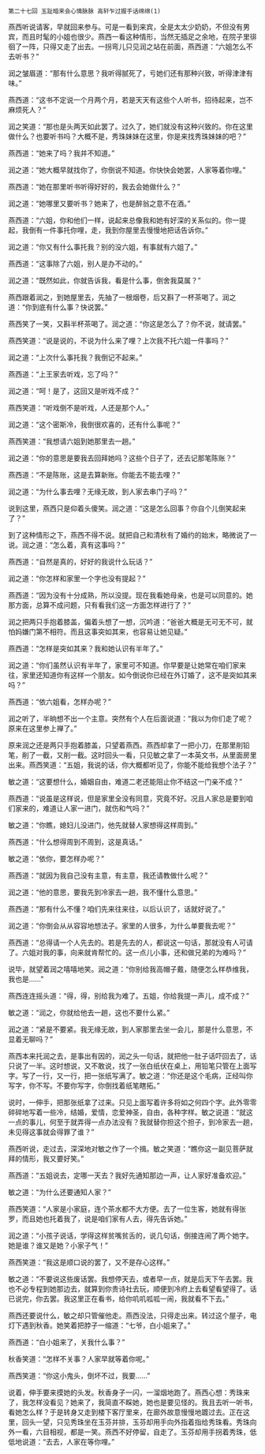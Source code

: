     第二十七回 玉趾暗来会心情脉脉 高轩乍过握手话绵绵(1) 

   燕西听说请客，早就回来参与。可是一看到来宾，全是太太少奶奶，不但没有男宾，而且时髦的小姐也很少。燕西一看这种情形，当然无插足之余地，在院子里徘徊了一阵，只得又走了出去。一拐弯儿只见润之站在前面，燕西道：“六姐怎么不去听书？”

   润之皱眉道：“那有什么意思？我听得腻死了，亏她们还有那种兴致，听得津津有味。”

   燕西道：“这书不定说一个月两个月，若是天天有这些个人听书，招待起来，岂不麻烦死人？”

   润之笑道：“那也是头两天如此罢了。过久了，她们就没有这种兴致的。你在这里做什么？也要听书吗？大概不是，秀珠妹妹在这里，你是来找秀珠妹妹的吧？”

   燕西道：“她来了吗？我并不知道。”

   润之道：“她大概早就找你了，你倒说不知道。你快快会她罢，人家等着你哩。”

   燕西道：“她在那里听书听得好好的，我去会她做什么？”

   润之道：“她哪里又要听书？她来了，也是醉翁之意不在酒。”

   燕西道：“六姐，你和他们一样，说起来总像我和她有好深的关系似的。你一提起，我倒有一件事托你哩，走，我到你屋里去慢慢地把话告诉你。”

   润之道：“你又有什么事托我？别的没六姐，有事就有六姐了。”

   燕西道：“这事除了六姐，别人是办不动的。”

   润之道：“既然如此，你就告诉我，看是什么事，倒舍我莫属？”

   燕西跟着润之，到她屋里去，先抽了一根烟卷，后又斟了一杯茶喝了。润之道：“你到底有什么事？快说罢。”

   燕西笑了一笑，又斟半杯茶喝了。润之道：“你这是怎么了？你不说，就请罢。”

   燕西笑道：“说是说的，不说为什么来了哩？上次我不托六姐一件事吗？”

   润之道：“上次什么事托我？我倒记不起来。”

   燕西道：“上王家去听戏，忘了吗？”

   润之道：“呵！是了，这回又是听戏不成？”

   燕西笑道：“听戏倒不是听戏，人还是那个人。”

   润之道：“这个密斯冷，我倒很欢喜的，还有什么事呢？”

   燕西笑道：“我想请六姐到她那里去一趟。”

   润之道：“你的意思是要我去回拜她吗？这些个日子了，还去记那笔陈账？”

   燕西道：“不是陈账，这是去算新账。你能去不能去哩？”

   润之道：“为什么事去哩？无缘无故，到人家去串门子吗？”

   说到这里，燕西只是仰着头傻笑。润之道：“这是怎么回事？你自个儿倒笑起来了？”

   到了这种情形之下，燕西不得不说。就把自己和清秋有了婚约的始末，略微说了一说。润之道：“怎么着，真有这事吗？”

   燕西道：“自然是真的，好好的我说什么玩话？”

   润之道：“你怎样和家里一个字也没有提起？”

   燕西道：“因为没有十分成熟，所以没提。现在我看她母亲，也是可以同意的。她那方面，总算不成问题，只有看我们这一方面怎样进行了？”

   润之把两只手抱着膝盖，偏着头想了一想，沉吟道：“爸爸大概是无可无不可，就怕妈嫌门第不相符。而且这事突如其来，也容易让她见疑。”

   燕西道：“怎样是突如其来？我和她认识有半年了。”

   润之道：“你们虽然认识有半年了，家里可不知道。你早要是让她常在咱们家来往，家里还知道你有这样一个朋友。如今倒说你已经在外订婚了，这不是突如其来吗？”

   燕西道：“依六姐看，怎样办呢？”

   润之听了，半晌想不出一个主意。突然有个人在后面说道：“我以为你们走了呢？原来在这里参上禅了。”

   原来润之还是两只手抱着膝盖，只望着燕西。燕西却拿了一把小刀，在那里削铅笔，削了一截，又削一截。这时回头一看，只见敏之拿了一本英文书，从里面房里出来。燕西笑道：“五姐，我说的话，你大概都听见了，你能不能给我想个法子？”

   敏之道：“这要想什么，婚姻自由，难道二老还能阻止你不结这一门亲不成？”

   燕西道：“说虽是这样说，但是家里全没有同意，究竟不好。况且人家总是要到咱们家来的，难道让人家一进门，就伤和气吗？”

   敏之道：“你瞧，媳妇儿没进门，他先就替人家想得这样周到。”

   燕西道：“什么想得周到不周到，这是真话。”

   敏之道：“依你，要怎样办呢？”

   燕西道：“就因为我自己没有主意，有主意，我还请教做什么呢？”

   润之道：“他的意思，要我先到冷家去一趟，我不懂什么意思。”

   燕西道：“那有什么不懂？咱们先来往来往，以后认识了，话就好说了。”

   润之道：“你倒会从从容容地想法子。家里的人很多，为什么单要我去呢？”

   燕西道：“总得请一个人先去的。若是先去的人，都说这一句话，那就没有人可请了。六姐对我的事，向来就肯帮忙的。这一点儿小事，还和做兄弟的为难吗？”

   说毕，就望着润之嘻嘻地笑。润之道：“你别给我高帽子戴，随便怎么样恭维我，我也是……”

   燕西连连摇头道：“得，得，别给我为难了。五姐，你给我提一声儿，成不成？”

   敏之道：“润之，你就给他去一趟，这也不要什么紧。”

   润之道：“紧是不要紧。我无缘无故，到人家那里去坐一会儿，那是什么意思，不显着无聊吗？”

   燕西本来托润之去，是事出有因的，润之头一句话，就把他一肚子话吓回去了，话只说了一半。这时想说，又不敢说，找了一张白纸伏在桌上，用铅笔只管在上面写字。写了一行，又一行，把一张纸写满了。敏之道：“你还是这个毛病，正经叫你写字，你不写。不要你写字，你倒找着纸笔瞎拓。”

   说时，一伸手，把那张纸拿了过来。只见上面写着许多将如之何四个字。此外零零碎碎地写着一些冷，结婚，爱情，恋爱神圣，自由，各种字样。敏之说道：“就这一点的事儿，何至于就弄得一点办法没有？我就替你担这个担子，到冷家去一趟，未见得这事就会得罪了谁？”

   燕西听说，走过去，深深地对敏之作了一个揖。敏之笑道：“瞧你这一副见菩萨就拜的情形，我又要好笑。”

   燕西道：“五姐说去，定哪一天去？我好先通知那边一声，让人家好准备欢迎。”

   敏之道：“为什么还要通知人家？”

   燕西笑道：“人家是小家庭，连个茶水都不大方便。去了一位生客，她就有得张罗，而且她也托着我了，说是咱们家有人去，得先告诉她。”

   润之道：“小孩子说话，学得这样贫嘴贫舌的，说几句话，倒接连闹了两个她字。她是谁？谁又是她？小家子气！”

   燕西笑道：“我这是顺口说的罢了，又不是存心这样。”

   敏之道：“不要说这些废话罢。我想停天去，或者早一点，就是后天下午去罢。我也不必专程到她那边去，就算到你贵诗社去玩，顺便到冷府上去看望看望得了。话已说完，你去罢。我这里正在看书，给你叽叽呱呱一闹，我就看不下去。”

   燕西还要说什么，敏之却只管催他走。燕西没法，只得走出来。转过这个屋子，电灯下遇到秋香。她笑着把脖子一缩道：“七爷，白小姐来了。”

   燕西道：“白小姐来了，关我什么事？”

   秋香笑道：“怎样不关事？人家早就等着你呢。”

   燕西笑道：“你这小鬼头，倒坏不过，我要……”

   说着，伸手要来摸她的头发。秋香身子一闪，一溜烟地跑了。燕西心想：秀珠来了，我怎样没看见？她来了，我简直不睬她，她也是要见怪的。我且去听一听书，看她怎么样？于是转身又走到楼下客厅里来，在廊外故意慢慢地踱过去。正在这里，回头一望，只见秀珠坐在玉芬并排，玉芬却用手向外指着指给秀珠看。秀珠向外一看，六目相视，都是一笑。燕西不好停留，自走了。玉芬却用手拐着秀珠，低低地说道：“去去，人家在等你哩。”

